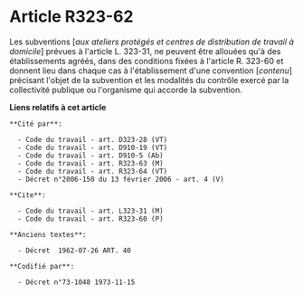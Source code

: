# Article R323-62

Les subventions [*aux ateliers protégés et centres de distribution de travail à domicile*] prévues à l'article L. 323-31, ne
peuvent être allouées qu'à des établissements agréés, dans des conditions fixées à l'article R. 323-60 et donnent lieu dans
chaque cas à l'établissement d'une convention [*contenu*] précisant l'objet de la subvention et les modalités du contrôle
exercé par la collectivité publique ou l'organisme qui accorde la subvention.

**Liens relatifs à cet article**

	**Cité par**:

	  - Code du travail - art. D323-28 (VT)
	  - Code du travail - art. D910-19 (VT)
	  - Code du travail - art. D910-5 (Ab)
	  - Code du travail - art. R323-63 (M)
	  - Code du travail - art. R323-64 (VT)
	  - Décret n°2006-150 du 13 février 2006 - art. 4 (V)

	**Cite**:

	  - Code du travail - art. L323-31 (M)
	  - Code du travail - art. R323-60 (P)

	**Anciens textes**:

	  - Décret  1962-07-26 ART. 40

	**Codifié par**:

	  - Décret n°73-1048 1973-11-15
